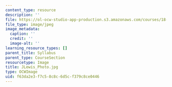```yaml
---
content_type: resource
description: ''
file: https://ol-ocw-studio-app-production.s3.amazonaws.com/courses/18-03sc-differential-equations-fall-2011/f63da2e3f7c58c8c6d5cf379c8ce0446_JLewis_Photo.jpg
file_type: image/jpeg
image_metadata:
  caption: ''
  credit: ''
  image-alt: ''
learning_resource_types: []
parent_title: Syllabus
parent_type: CourseSection
resourcetype: Image
title: JLewis_Photo.jpg
type: OCWImage
uid: f63da2e3-f7c5-8c8c-6d5c-f379c8ce0446
---
```

